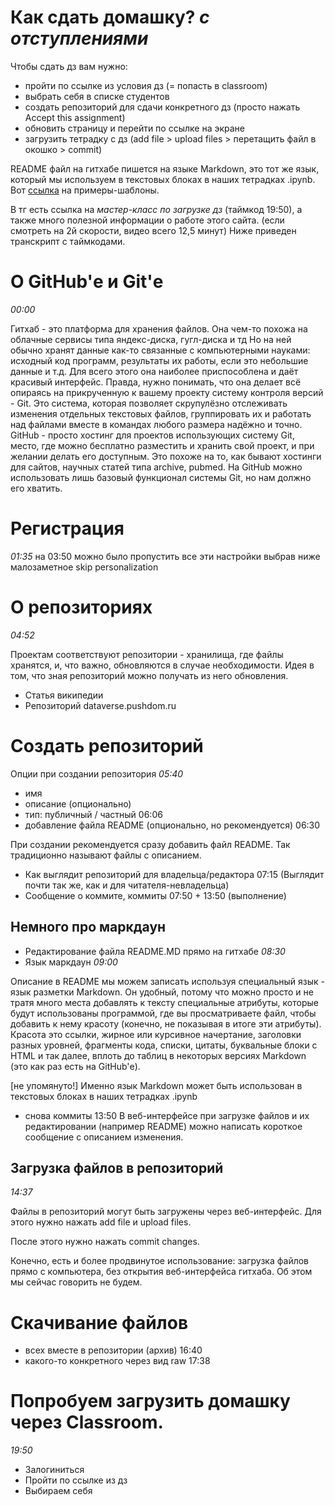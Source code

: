 # Как сдать домашку? *с отступлениями*

Чтобы сдать дз вам нужно:
- пройти по ссылке из условия дз (= попасть в classroom)
- выбрать себя в списке студентов
- создать репозиторий для сдачи конкретного дз (просто нажать Accept this assignment)
- обновить страницу и перейти по ссылке на экране
- загрузить тетрадку с дз (add file > upload files > перетащить файл в окошко > commit)

README файл на гитхабе пишется на языке Markdown, это тот же язык, который мы используем в текстовых блоках в наших тетрадках .ipynb. Вот [ссылка](https://markdown-it.github.io/) на примеры-шаблоны.

В тг есть ссылка на *мастер-класс по загрузке дз* (таймкод 19:50), а также много полезной информации о работе этого сайта. (если смотреть на 2й скорости, видео всего 12,5 минут)
Ниже приведен транскрипт с таймкодами.



# О GitHub'е и Git'е
*00:00*

Гитхаб - это платформа для хранения файлов. Она чем-то похожа на облачные сервисы типа яндекс-диска, гугл-диска и тд
Но на ней обычно хранят данные как-то связанные с компьютерными науками: исходный код программ, результаты их работы, если это небольшие данные и т.д. Для всего этого она наиболее приспособлена и даёт красивый интерфейс.
Правда, нужно понимать, что она делает всё опираясь на прикрученную к вашему проекту систему контроля версий - Git. Это система, которая позволяет скрупулёзно отслеживать изменения отдельных текстовых файлов, группировать их и работать над файлами вместе в командах любого размера надёжно и точно.
GitHub - просто хостинг для проектов использующих систему Git, место, где можно бесплатно разместить и хранить свой проект, и при желании делать его доступным. Это похоже на то, как бывают хостинги для сайтов, научных статей типа archive, pubmed.
На GitHub можно использовать лишь базовый функционал системы Git, но нам должно его хватить.

# Регистрация

*01:35*
на 03:50 можно было пропустить все эти настройки выбрав ниже малозаметное skip personalization


# О репозиториях
*04:52*

Проектам соответствуют репозитории - хранилища, где файлы хранятся, и, что важно, обновляются в случае необходимости. Идея в том, что зная репозиторий можно  получать из него обновления. 

- Статья википедии
- Репозиторий dataverse.pushdom.ru

# Создать репозиторий
Опции при создании репозитория
*05:40*

- имя
- описание (опционально)
- тип: публичный / частный 06:06
- добавление файла README (опционально, но рекомендуется) 06:30

При создании рекомендуется сразу добавить файл README. Так традиционно называют файлы с описанием.

- Как выглядит репозиторий для владельца/редактора 07:15
(Выглядит почти так же, как и для читателя-невладельца) 
- Сообщение о коммите, коммиты 07:50 + 13:50 (выполнение)

## Немного про маркдаун
- Редактирование файла README.MD прямо на гитхабе *08:30*
- Язык маркдаун *09:00*

Описание в README мы можем записать используя специальный язык - язык разметки Markdown. Он удобный, потому что можно просто и не тратя много места добавлять к тексту специальные атрибуты, которые будут использованы программой, где вы просматриваете файл, чтобы добавить к нему красоту (конечно, не показывая в итоге эти атрибуты). Красота это ссылки, жирное или курсивное начертание, заголовки разных уровней, фрагменты кода, списки, цитаты, буквальные блоки с HTML и так далее, вплоть до таблиц в некоторых версиях Markdown (это как раз есть на GitHub'е).

[не упомянуто!]
Именно язык Markdown может быть использован в текстовых блоках в наших тетрадках .ipynb

- снова коммиты 13:50
В веб-интерфейсе при загрузке файлов и их редактировании (например README) можно написать короткое сообщение с описанием изменения.

## Загрузка файлов в репозиторий 
*14:37*

Файлы в репозиторий могут быть загружены через веб-интерфейс. Для этого нужно нажать add file и upload files.

После этого нужно нажать commit changes.

Конечно, есть и более продвинутое использование: загрузка файлов прямо с компьютера, без открытия веб-интерфейса гитхаба. Об этом мы сейчас говорить не будем.  

# Скачивание файлов
- всех вместе в репозитории (архив) 16:40
- какого-то конкретного через вид raw 17:38


# Попробуем загрузить домашку через Classroom.
*19:50*

- Залогиниться
- Пройти по ссылке из дз
- Выбираем себя
